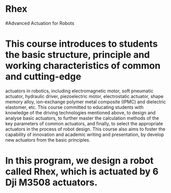 # Rhex
#Advanced Actuation for Robots
#    This course introduces to students the basic structure, principle and working characteristics of common and cutting-edge
actuators in robotics, including electromagnetic motor, soft pneumatic actuator, hydraulic driver, piezoelectric motor,
electrostatic actuator, shape memory alloy, ion-exchange polymer metal composite (IPMC) and dielectric elastomer, etc.
This course committed to educating students with knowledge of the driving technologies mentioned above, to design and
analyse basic actuators, to further master the calculation methods of the key parameters of common actuators, and
finally, to select the appropriate actuators in the process of robot design. This course also aims to foster the capability of
innovation and academic writing and presentation, by develop new actuators from the basic principles.
#   In this program, we design a robot called Rhex, which is actuated by 6 Dji M3508 actuators. 
